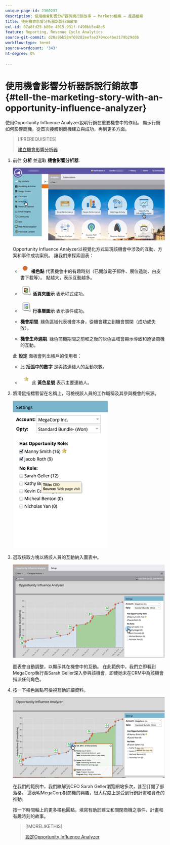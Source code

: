 ```yaml
---
unique-page-id: 2360237
description: 使用機會影響分析器訴說行銷故事 — Marketo檔案 — 產品檔案
title: 使用機會影響分析器訴說行銷故事
exl-id: 07a8fd25-b80e-4015-931f-f490bb5e48e5
feature: Reporting, Revenue Cycle Analytics
source-git-commit: d20a9bb584f69282eefae3704ce4be2179b29d0b
workflow-type: tm+mt
source-wordcount: '343'
ht-degree: 0%

---
```


# 使用機會影響分析器訴說行銷故事 {#tell-the-marketing-story-with-an-opportunity-influence-analyzer}

使用Opportunity Influence Analyzer說明行銷在重要機會中的作用。 顯示行銷如何影響商機，從首次接觸到商機建立與成功，再到更多方面。

>[!PREREQUISITES]
>
>[建立機會影響分析器](/help/marketo/product-docs/reporting/revenue-cycle-analytics/opportunity-influence-analyzer/create-an-opportunity-influence-analyzer.md)

1. 前往 **分析** 並選取 **機會影響分析器**.

   ![](assets/analytics-opportunityhand.png)

   Opportunity Influence Analyzer以視覺化方式呈現該機會中涉及的互動、方案和事件成功案例。 讓我們來探索圖表：

   * ![—](assets/image2014-10-3-13-3a43-3a21.png) **橘色點** 代表機會中的有趣時刻（已開啟電子郵件、展位造訪、白皮書下載等）。 點越大，表示互動越多。

   * ![—](assets/image2014-10-3-13-3a44-3a9.png) **活頁夾圖示** 表示程式成功。

   * ![—](assets/image2014-10-3-13-3a44-3a40.png) **行事曆圖示** 表示事件成功。

   * **機會期間**. 綠色區域代表機會本身，從機會建立到機會關閉（成功或失敗）。

   * **機會生命週期**. 綠色商機期間之前和之後的灰色區域會顯示導致和遵循商機的互動。

   此 **設定** 面板會列出帳戶的使用者：

   * 此 **括弧中的數字** 是與該連絡人的互動次數。

   * ![—](assets/image2014-10-3-13-3a45-3a9.png)此 **黃色星號** 表示主要連絡人。

1. 將滑鼠指標暫留在名稱上，可檢視該人員的工作職稱及其參與機會的來源。

   ![](assets/image2015-6-23-14-3a43-3a1.png)

1. 選取核取方塊以將該人員的互動納入圖表中。

   ![](assets/image2015-6-23-14-3a43-3a35.png)

   圖表會自動調整，以顯示其在機會中的互動。 在此範例中，我們立即看到MegaCorp執行長Sarah Geller深入參與該機會，即使她未在CRM中為該機會指派任何角色。

1. 按一下橘色圓點可檢視互動詳細資料。

   ![](assets/image2015-6-23-14-3a44-3a15.png)

   在我們的範例中，我們瞭解到CEO Sarah Geller瀏覽網站多次，甚至訂閱了部落格。 這表明MegaCorp對商機的興趣，很大程度上是受到行銷計畫和資產的推動。

   按一下時間軸上的更多橘色圓點，填寫有助於建立和關閉商機之事件、計畫和有趣時刻的故事。

   >[!MORELIKETHIS]
   >
   >[設定Opportunity Influence Analyzer](/help/marketo/product-docs/reporting/revenue-cycle-analytics/opportunity-influence-analyzer/configure-an-opportunity-influence-analyzer.md)
